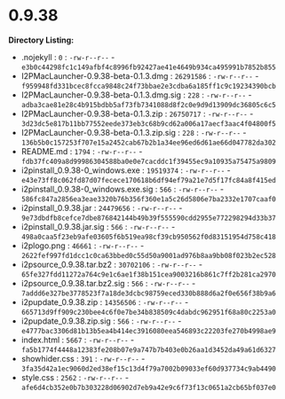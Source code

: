 0.9.38
======

**Directory Listing:**

 - .nojekyll : `0` : `-rw-r--r--` - `e3b0c44298fc1c149afbf4c8996fb92427ae41e4649b934ca495991b7852b855`
 - I2PMacLauncher-0.9.38-beta-0.1.3.dmg : `26291586` : `-rw-r--r--` - `f959948fd331bcec8fcca9848c24f73bbae2e3cdba6a185ff1c9c19234390bcb`
 - I2PMacLauncher-0.9.38-beta-0.1.3.dmg.sig : `228` : `-rw-r--r--` - `adba3cae81e28c4b915bdbb5af73fb7341088d8f2c0e9d9d13909dc36805c6c5`
 - I2PMacLauncher-0.9.38-beta-0.1.3.zip : `26750717` : `-rw-r--r--` - `3d23dc5e817b11bb77552eede373eb3c68b9cd62a006a17aecf3aac4f04800f5`
 - I2PMacLauncher-0.9.38-beta-0.1.3.zip.sig : `228` : `-rw-r--r--` - `136b5b0c157253f707e15a2452cab67b2b1a34ee96ed6d61ae66d047782da302`
 - README.md : `1794` : `-rw-r--r--` - `fdb37fc409a8d99986304588ba0e0e7cacddc1f39455ec9a10935a75475a9809`
 - i2pinstall_0.9.38-0_windows.exe : `19519374` : `-rw-r--r--` - `e43e73ff8c062fd87d07fecece170618b6df94ef79a21e7d5f17fc84a8f415ed`
 - i2pinstall_0.9.38-0_windows.exe.sig : `566` : `-rw-r--r--` - `586fc847a2856ea3eae3320b76b356f360e1a5c26d5806e7ba2332e1707caaf0`
 - i2pinstall_0.9.38.jar : `24479656` : `-rw-r--r--` - `9e73dbdfb8cefce7dbe876842144b49b39f555590cdd2955e772298294d33b37`
 - i2pinstall_0.9.38.jar.sig : `566` : `-rw-r--r--` - `498a0caa5f23eb9afe03605f6b519ea98cf39cb950562f0d83151954d758c418`
 - i2plogo.png : `46661` : `-rw-r--r--` - `2622fef997fd1dcc1c0ca63bbed0c55d50a9001ad976b8aa9bb08f023b2ec528`
 - i2psource_0.9.38.tar.bz2 : `30702106` : `-rw-r--r--` - `65fe327fdd11272a764c9e1c6ae1f38b151cea9003216b861c7ff2b281ca2970`
 - i2psource_0.9.38.tar.bz2.sig : `566` : `-rw-r--r--` - `7addd6e327be3778523f7a18de3dcbc98759eced330b888d6a2f0e656f38b9a6`
 - i2pupdate_0.9.38.zip : `14356506` : `-rw-r--r--` - `665713d9ff909c230bee4c6f0e7be34b838509c4dabdc962951f68a80c2253a0`
 - i2pupdate_0.9.38.zip.sig : `566` : `-rw-r--r--` - `e4777bac3306d81b13b5ea4b414ec3916080eea546893c22203fe270b4998ae9`
 - index.html : `5667` : `-rw-r--r--` - `fa5b1774f4448a12383fe208b07e9a747b7b403e0b26aa1d3452da49a61d6327`
 - showhider.css : `391` : `-rw-r--r--` - `3fa35d42a1ec9060d2ed38ef15c13d4f79a7002b09033ef60d937734c9ab4490`
 - style.css : `2562` : `-rw-r--r--` - `afe6d4cb352e0b7b303228d06902d7eb9a42e9c6f73f13c0651a2cb65bf037e0`
